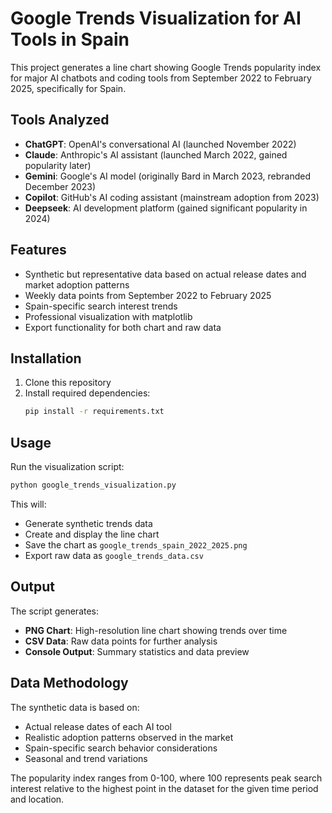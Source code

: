 # Google Trends Visualization for AI Tools in Spain

This project generates a line chart showing Google Trends popularity index for major AI chatbots and coding tools from September 2022 to February 2025, specifically for Spain.

## Tools Analyzed

- **ChatGPT**: OpenAI's conversational AI (launched November 2022)
- **Claude**: Anthropic's AI assistant (launched March 2022, gained popularity later)
- **Gemini**: Google's AI model (originally Bard in March 2023, rebranded December 2023)
- **Copilot**: GitHub's AI coding assistant (mainstream adoption from 2023)
- **Deepseek**: AI development platform (gained significant popularity in 2024)

## Features

- Synthetic but representative data based on actual release dates and market adoption patterns
- Weekly data points from September 2022 to February 2025
- Spain-specific search interest trends
- Professional visualization with matplotlib
- Export functionality for both chart and raw data

## Installation

1. Clone this repository
2. Install required dependencies:
   ```bash
   pip install -r requirements.txt
   ```

## Usage

Run the visualization script:

```bash
python google_trends_visualization.py
```

This will:
- Generate synthetic trends data
- Create and display the line chart
- Save the chart as `google_trends_spain_2022_2025.png`
- Export raw data as `google_trends_data.csv`

## Output

The script generates:
- **PNG Chart**: High-resolution line chart showing trends over time
- **CSV Data**: Raw data points for further analysis
- **Console Output**: Summary statistics and data preview

## Data Methodology

The synthetic data is based on:
- Actual release dates of each AI tool
- Realistic adoption patterns observed in the market
- Spain-specific search behavior considerations
- Seasonal and trend variations

The popularity index ranges from 0-100, where 100 represents peak search interest relative to the highest point in the dataset for the given time period and location.